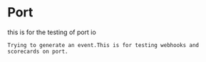 # Port


this is for the testing of port io
``````````````````````````````````````````````````````
Trying to generate an event.This is for testing webhooks and scorecards on port.

